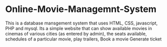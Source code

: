 # Online-Movie-Managemnt-System
This is a database mansgement system that uses HTML, CSS, javascript, PHP and mysql.
Its a simple website that can
show available movies in cinemas of various  cities (as entered by admin),
the seats available,
schedules of a particular movie,
play trailers,
Book a movie
Generate ticket
